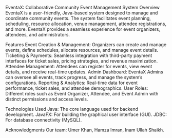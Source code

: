 EventaX: Collaborative Community Event Management System
Overview
EventaX is a user-friendly, Java-based system designed to manage and coordinate community events. The system facilitates event planning, scheduling, resource allocation, venue management, attendee registrations, and more. EventaX provides a seamless experience for event organizers, attendees, and administrators.

Features
Event Creation & Management: Organizers can create and manage events, define schedules, allocate resources, and manage event details.
Ticketing & Payments: Seamless integration with third-party payment interfaces for ticket sales, pricing strategies, and revenue maximization.
Attendee Management: Attendees can register for events, view event details, and receive real-time updates.
Admin Dashboard: EventaX Admins can oversee all events, track progress, and manage the system’s configurations.
Reporting & Analytics: Real-time data for event performance, ticket sales, and attendee demographics.
User Roles: Different roles such as Event Organizer, Attendee, and Event Admin with distinct permissions and access levels.

Technologies Used
Java: The core language used for backend development.
JavaFX: For building the graphical user interface (GUI).
JDBC: For database connectivity (MySQL).

Acknowledgments
Our team: Umer Khan, Hamza Imran, Inam Ullah Shaikh.

